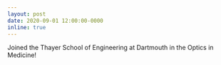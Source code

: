 ```yaml
---
layout: post
date: 2020-09-01 12:00:00-0000
inline: true
---
```


Joined the Thayer School of Engineering at Dartmouth in the Optics in Medicine!
